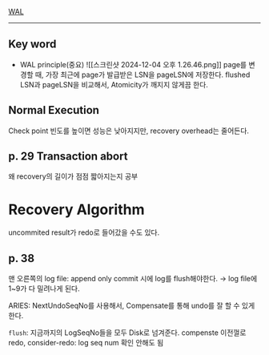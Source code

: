 [WAL](../WAL.md)
- - - 
## Key word
- WAL principle(중요)
![[스크린샷 2024-12-04 오후 1.26.46.png]]
page를 변경할 때, 가장 최근에 page가 발급받은 LSN을 pageLSN에 저장한다. 
flushed LSN과 pageLSN을 비교해서, Atomicity가 깨지지 않게끔 한다. 

## Normal Execution
Check point 빈도를 높이면 성능은 낮아지지만, 
recovery overhead는 줄어든다. 

## p. 29 Transaction abort 
왜 recovery의 길이가 점점 짧아지는지 공부

# Recovery Algorithm
uncommited result가 redo로 들어갔을 수도 있다. 
## p. 38
맨 오른쪽의 log file: append only
commit 시에 log를 flush해야한다. 
→ log file에 1~9가 다 밀려나게 된다. 

ARIES: NextUndoSeqNo를 사용해서, Compensate를 통해 undo를 잘 할 수 있게 한다. 

`flush`: 지금까지의 LogSeqNo들을 모두 Disk로 넘겨준다. 
compenste 이전껄로
redo, consider-redo: log seq num 확인 안해도 됨
